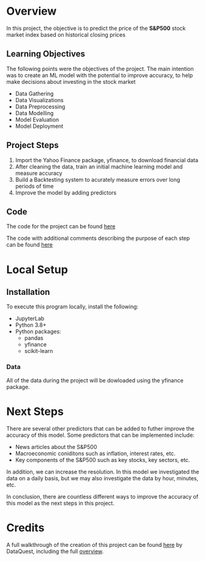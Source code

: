 # Overview

In this project, the objective is to predict the price of the **S&P500** stock market index based on historical closing prices 

## Learning Objectives

The following points were the objectives of the project. The main intention was to create an ML model with the potential to improve accuracy, to help make decisions about investing in the stock market
- Data Gathering
- Data Visualizations
- Data Preprocessing
- Data Modelling
- Model Evaluation
- Model Deployment

## Project Steps

1. Import the Yahoo Finance package, yfinance, to download financial data
2. After cleaning the data, train an initial machine learning model and measure accuracy
3. Build a Backtesting system to acurately measure errors over long periods of time
4. Improve the model by adding predictors

## Code
The code for the project can be found [here](market_predictor/sp500_predictor.ipynb)

The code with additional comments describing the purpose of each step can be found [here](market_predictor/sp500_predictor_with_comments.ipynb)

# Local Setup

## Installation
To execute this program locally, install the following:
- JupyterLab
- Python 3.8+
- Python packages:
    - pandas
    - yfinance
    - scikit-learn

 ### Data
 All of the data during the project will be dowloaded using the yfinance package. 

 # Next Steps   

There are several other predictors that can be added to futher improve the accuracy of this model. Some predictors that can be implemented include:
- News articles about the S&P500
- Macroeconomic coniditons such as inflation, interest rates, etc.
- Key components of the S&P500 such as key stocks, key sectors, etc.

In addition, we can increase the resolution. In this model we investigated the data on a daily basis, but we may also investigate the data by hour, minutes, etc.

In conclusion, there are countless different ways to improve the accuracy of this model as the next steps in this project.

# Credits
A full walkthrough of the creation of this project can be found [here](https://youtu.be/1O_BenficgE?si=pPSiTyJhxNhc6dqZ) by DataQuest, including the full [overview](https://github.com/dataquestio/project-walkthroughs/blob/master/sp_500/market_prediction.ipynb).

